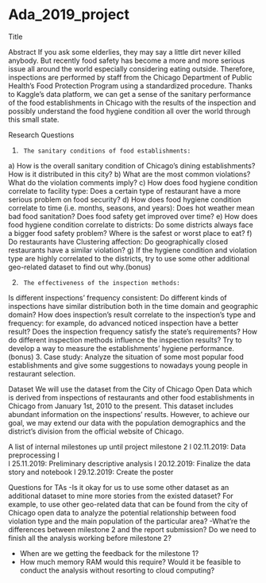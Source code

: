 # Ada_2019_project

Title
 
Abstract
If you ask some elderlies, they may say a little dirt never killed anybody. But recently food safety has become a more and more serious issue all around the world especially considering eating outside. Therefore, inspections are performed by staff from the Chicago Department of Public Health’s Food Protection Program using a standardized procedure. Thanks to Kaggle’s data platform, we can get a sense of the sanitary performance of the food establishments in Chicago with the results of the inspection and possibly understand the food hygiene condition all over the world through this small state.
 
Research Questions
1.  	The sanitary conditions of food establishments:
a)   	How is the overall sanitary condition of Chicago’s dining establishments? How is it distributed in this city?
b)   	What are the most common violations? What do the violation comments imply?
c)   	How does food hygiene condition correlate to facility type: Does a certain type of restaurant have a more serious problem on food security?
d)   	How does food hygiene condition correlate to time (i.e. months, seasons, and years): Does hot weather mean bad food sanitation? Does food safety get improved over time?
e)	How does food hygiene condition correlate to districts: Do some districts always face a bigger food safety problem? Where is the safest or worst place to eat?
f)	Do restaurants have Clustering affection: Do geographically closed restaurants have a similar violation?
g)	If the hygiene condition and violation type are highly correlated to the districts, try to use some other additional geo-related dataset to find out why.(bonus)
 
2.  	The effectiveness of the inspection methods:
 Is different inspections’ frequency consistent: Do different kinds of inspections have similar distribution both in the time domain and geographic domain?
How does inspection’s result correlate to the inspection’s type and frequency: for example, do advanced noticed inspection have a better result?
Does the inspection frequency satisfy the state’s requirements?
How do different inspection methods influence the inspection results?
Try to develop a way to measure the establishments’ hygiene performance. (bonus)
3.  	Case study:
Analyze the situation of some most popular food establishments and give some suggestions to nowadays young people in restaurant selection.
 
Dataset
We will use the dataset from the City of Chicago Open Data which is derived from inspections of restaurants and other food establishments in Chicago from January 1st, 2010 to the present. This dataset includes abundant information on the inspections’ results. However, to achieve our goal, we may extend our data with the population demographics and the district’s division from the official website of Chicago.


 
A list of internal milestones up until project milestone 2
l  02.11.2019: Data preprocessing
l   
l  25.11.2019: Preliminary descriptive analysis
l  20.12.2019: Finalize the data story and notebook
l  29.12.2019: Create the poster
 
Questions for TAs
-Is it okay for us to use some other dataset as an additional dataset to mine more stories from the existed dataset? For example, to use other geo-related data that can be found from the city of Chicago open data to analyze the potential relationship between food violation type and the main population of the particular area?
-What’re the differences between milestone 2 and the report submission? Do we need to finish all the analysis working before milestone 2?
- When are we getting the feedback for the milestone 1?
- How much memory RAM would this require? Would it be feasible to conduct the analysis without resorting to cloud computing?
 

